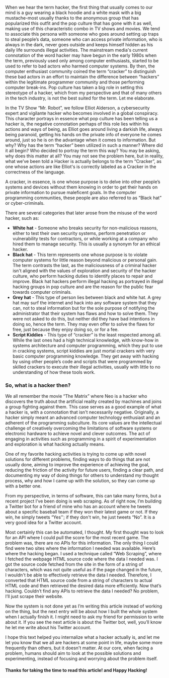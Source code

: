 When we hear the term hacker, the first thing that usually comes to our mind is a guy wearing a black hoodie and a white mask with a big mustache-most usually thanks to the anonymous group that has popularized this outfit and the pop culture that has gone with it as well, making use of this characteristic combo in TV shows and movies. We tend to associate this persona with someone who goes around setting up traps to steal people’s data, someone who can access private information, who is always in the dark, never goes outside and keeps himself hidden as his daily life surrounds illegal activities. The mainstream media's current connotation of the word hacker may have begun in the early 1980s when the term, previously used only among computer enthusiasts, started to be used to refer to bad actors who harmed computer systems. By then, the computer enthusiast community coined the term “cracker” to distinguish these bad actors in an effort to maintain the difference between “hackers” within the legitimate programmer community and those performing computer break-ins. Pop culture has taken a big role in setting this stereotype of a hacker, which from my perspective and that of many others in the tech industry, is not the best suited for the term. Let me elaborate.

In the TV Show “Mr. Robot”, we follow Elliot Alderson, a cybersecurity expert and vigilante hacker who becomes involved in a global conspiracy. This character portrays in essence what pop culture has been telling us a hacker is, the negative connotation perhaps of this role lies within his actions and ways of being, as Elliot goes around living a darkish life, always being paranoid, getting his hands on the private info of everyone he comes around, just so he is on the advantage when it comes to information. But why? Why has the term “hacker” been utilized in such a manner? Where did it all begin? Who decided to portray the term this way? You may be asking, why does this matter at all? You may not see the problem here, but in reality, what we’ve been told a Hacker is actually belongs to the term “Cracker”, as one whose actions are like Elliot's is correctly labeled as a Cracker in the correctness of the language.

A cracker, in essence, is one whose purpose is to delve into other people’s systems and devices without them knowing in order to get their hands on private information to pursue maleficent goals. In the computer programming communities, these people are also referred to as “Black hat” or cyber-criminals.

There are several categories that later arose from the misuse of the word hacker, such as:

- **White hat** - Someone who breaks security for non-malicious reasons, either to test their own security systems, perform penetration or vulnerability tests for contractors, or while working at a company who hired them to manage security. This is usually a synonym for an ethical hacker.
- **Black hat** - This term represents one whose purpose is to violate computer systems for little reason beyond malicious or personal gain. The term contrasts the last, as the maliciousness of a criminal hacker isn't aligned with the values of exploration and security of the hacker culture, who perform hacking duties to identify places to repair and improve. Black hat hackers perform illegal hacking as portrayed in illegal hacking groups in pop culture and are the reason for the public fear towards computer criminals.
- **Grey hat** - This type of person lies between black and white hat. A grey hat may surf the internet and hack into any software system that they can, not to steal information but for the sole purpose of notifying the administrator that their system has flaws and how to solve them. They were not asked to do this, but neither did they have bad intentions in doing so, hence the term. They may even offer to solve the flaws for free, just because they enjoy doing so, or for a fee.
- **Script Kiddies** - This type of “cracker” is the least respected among all. While the last ones had a high technical knowledge, with know-how in systems architecture and computer programming, which they put to use in cracking systems, script kiddies are just mortal crackers with very basic computer programming knowledge. They get away with hacking by using other people’s code and scripts that were programmed by skilled crackers to execute their illegal activities, usually with little to no understanding of how these tools work.

### So, what is a hacker then?

We all remember the movie “The Matrix” where Neo is a hacker who discovers the truth about the artificial reality created by machines and joins a group fighting against them. This case serves as a good example of what a hacker is, with a connotation that isn't necessarily negative. Originally, a hacker simply meant an advanced computer technology enthusiast and an adherent of the programming subculture. Its core values are the intellectual challenge of creatively overcoming the limitations of software systems or electronic hardware to achieve novel and clever outcomes. The act of engaging in activities such as programming in a spirit of experimentation and exploration is what hacking actually means.

One of my favorite hacking activities is trying to come up with novel solutions for different problems, finding ways to do things that are not usually done, aiming to improve the experience of achieving the goal, reducing the friction of the activity for future users, finding a clear path, and documenting my way of doing things for others to understand my thought process, why and how I came up with the solution, so they can come up with a better one.

From my perspective, in terms of software, this can take many forms, but a recent project I’ve been doing is web scraping. As of right now, I’m building a Twitter bot for a friend of mine who has an account where he tweets about a specific baseball team if they won their latest game or not. If they win, he simply tweets “Yes''; if they don't win, he just tweets “No”. It is a very good idea for a Twitter account.

Most certainly this can be automated, I thought. My first thought was to look for an API where I could pull the score for the most recent game. The problem was, there are no APIs for this information. The only thing I could find were two sites where the information I needed was available. Here’s where the hacking began. I used a technique called “Web Scraping”, where I fetched the webpage HTML source code where the data I needed was. I got the source code fetched from the site in the form of a string of characters, which was not quite useful as if the page changed in the future, I wouldn't be able to effectively retrieve the data I needed. Therefore, I converted that HTML source code from a string of characters to actual HTML code and then retrieved the desired data more efficiently. Now that’s hacking. Couldn’t find any APIs to retrieve the data I needed? No problem, I’ll just scrape their website.

Now the system is not done yet as I’m writing this article instead of working on the thing, but the next entry will be about how I built the whole system when I actually finish it. I might need to ask my friend for permission to write about it. If you see the next article is about the Twitter bot, well, you’ll know he let me write about his Twitter account.

I hope this text helped you internalize what a hacker actually is, and let me let you know that we all are hackers at some point in life, maybe some more frequently than others, but it doesn't matter. At our core, when facing a problem, humans should aim to look at the possible solutions and experimenting, instead of focusing and worrying about the problem itself.

#### Thanks for taking the time to read this article! and Happy Hacking!
